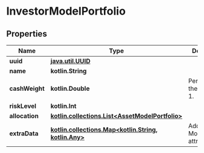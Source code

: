 
# InvestorModelPortfolio

## Properties
Name | Type | Description | Notes
------------ | ------------- | ------------- | -------------
**uuid** | [**java.util.UUID**](java.util.UUID.md) |  |  [readonly]
**name** | **kotlin.String** |  |  [readonly]
**cashWeight** | **kotlin.Double** | Percentage on the interval 0-1. |  [readonly]
**riskLevel** | **kotlin.Int** |  |  [readonly]
**allocation** | [**kotlin.collections.List&lt;AssetModelPortfolio&gt;**](AssetModelPortfolio.md) |  |  [readonly]
**extraData** | [**kotlin.collections.Map&lt;kotlin.String, kotlin.Any&gt;**](kotlin.Any.md) | Additional ModelPortfolio attributes |  [readonly]



